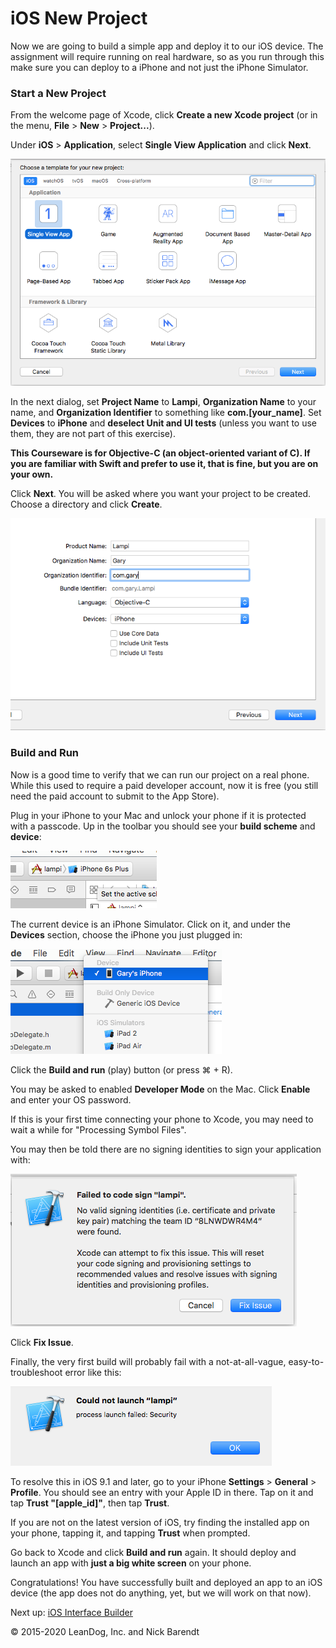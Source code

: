 # iOS New Project

Now we are going to build a simple app and deploy it to our iOS device. The assignment will require running on real hardware, so as you run through this make sure you can deploy to a iPhone and not just the iPhone Simulator.

### Start a New Project

From the welcome page of Xcode, click **Create a new Xcode project** (or in the menu, **File** > **New** > **Project...**).

Under **iOS** > **Application**, select **Single View Application** and click **Next**.

![](Images/new_project.png)

In the next dialog, set **Project Name** to **Lampi**, **Organization Name** to your name, and **Organization Identifier** to something like **com.[your_name]**. Set **Devices** to **iPhone** and **deselect Unit and UI tests** (unless you want to use them, they are not part of this exercise).

**This Courseware is for Objective-C (an object-oriented variant of C). If you are familiar with Swift and prefer to use it, that is fine, but you are on your own.**

Click **Next**. You will be asked where you want your project to be created. Choose a directory and click **Create**.

![](Images/project_settings.png)

### Build and Run

Now is a good time to verify that we can run our project on a real phone. While this used to require a paid developer account, now it is free (you still need the paid account to submit to the App Store).

Plug in your iPhone to your Mac and unlock your phone if it is protected with a passcode. Up in the toolbar you should see your **build scheme** and **device**:

![](Images/scheme_and_device.png)

The current device is an iPhone Simulator. Click on it, and under the **Devices** section, choose the iPhone you just plugged in:

![](Images/real_device.png)

Click the **Build and run** (play) button (or press ⌘ + R).

You may be asked to enabled **Developer Mode** on the Mac. Click **Enable** and enter your OS password.

If this is your first time connecting your phone to Xcode, you may need to wait a while for "Processing Symbol Files".

You may then be told there are no signing identities to sign your application with:

![](Images/signing.png)

Click **Fix Issue**. 

Finally, the very first build will probably fail with a not-at-all-vague, easy-to-troubleshoot error like this: 

![](Images/security.png)

To resolve this in iOS 9.1 and later, go to your iPhone **Settings** > **General** > **Profile**. You should see an entry with your Apple ID in there. Tap on it and tap **Trust "[apple_id]"**, then tap **Trust**. 

If you are not on the latest version of iOS, try finding the installed app on your phone, tapping it, and tapping **Trust** when prompted.

Go back to Xcode and click **Build and run** again. It should deploy and launch an app with **just a big white screen** on your phone.

Congratulations! You have successfully built and deployed an app to an iOS device (the app does not do anything, yet, but we will work on that now).

Next up: [iOS Interface Builder](../08.3_iOS_Interface_Builder/README.md)

&copy; 2015-2020 LeanDog, Inc. and Nick Barendt
